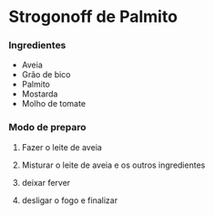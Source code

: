 # Strogonoff de Palmito

### Ingredientes

- Aveia
- Grão de bico
- Palmito
- Mostarda
- Molho de tomate

### Modo de preparo

1. Fazer o leite de aveia

2. Misturar o leite de aveia e os outros ingredientes

3. deixar ferver

4. desligar o fogo e finalizar

   